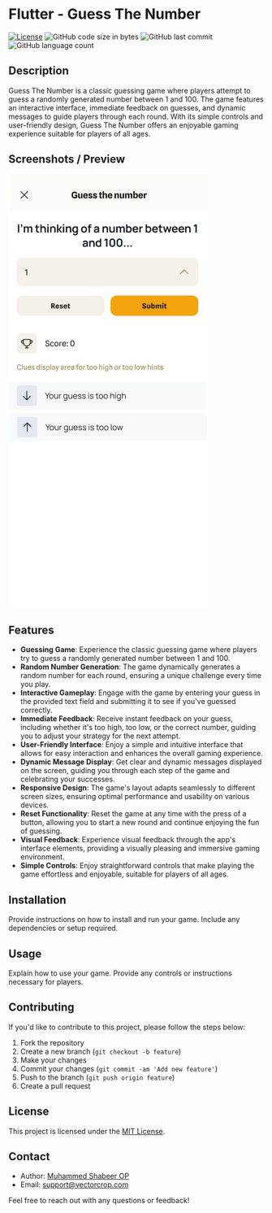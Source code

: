 # Flutter - Guess The Number

[![License](https://img.shields.io/badge/license-MIT-blue.svg)](https://opensource.org/licenses/MIT)
![GitHub code size in bytes](https://img.shields.io/github/languages/code-size/VectorCropCommunity/guess_game)
![GitHub last commit](https://img.shields.io/github/last-commit/VectorCropCommunity/guess_game)
![GitHub language count](https://img.shields.io/github/languages/count/VectorCropCommunity/guess_game)



## Description

Guess The Number is a classic guessing game where players attempt to guess a randomly generated number between 1 and 100. The game features an interactive interface, immediate feedback on guesses, and dynamic messages to guide players through each round. With its simple controls and user-friendly design, Guess The Number offers an enjoyable gaming experience suitable for players of all ages.

## Screenshots / Preview

![Game Screenshot](screenshot.png)

## Features

- **Guessing Game**: Experience the classic guessing game where players try to guess a randomly generated number between 1 and 100.
- **Random Number Generation**: The game dynamically generates a random number for each round, ensuring a unique challenge every time you play.
- **Interactive Gameplay**: Engage with the game by entering your guess in the provided text field and submitting it to see if you've guessed correctly.
- **Immediate Feedback**: Receive instant feedback on your guess, including whether it's too high, too low, or the correct number, guiding you to adjust your strategy for the next attempt.
- **User-Friendly Interface**: Enjoy a simple and intuitive interface that allows for easy interaction and enhances the overall gaming experience.
- **Dynamic Message Display**: Get clear and dynamic messages displayed on the screen, guiding you through each step of the game and celebrating your successes.
- **Responsive Design**: The game's layout adapts seamlessly to different screen sizes, ensuring optimal performance and usability on various devices.
- **Reset Functionality**: Reset the game at any time with the press of a button, allowing you to start a new round and continue enjoying the fun of guessing.
- **Visual Feedback**: Experience visual feedback through the app's interface elements, providing a visually pleasing and immersive gaming environment.
- **Simple Controls**: Enjoy straightforward controls that make playing the game effortless and enjoyable, suitable for players of all ages.

## Installation

Provide instructions on how to install and run your game. Include any dependencies or setup required.

## Usage

Explain how to use your game. Provide any controls or instructions necessary for players.

## Contributing

If you'd like to contribute to this project, please follow the steps below:

1. Fork the repository
2. Create a new branch (`git checkout -b feature`)
3. Make your changes
4. Commit your changes (`git commit -am 'Add new feature'`)
5. Push to the branch (`git push origin feature`)
6. Create a pull request

## License

This project is licensed under the [MIT License](LICENSE).

## Contact

- Author: [Muhammed Shabeer OP](https://github.com/shabeer-dev)
- Email: support@vectorcrop.com

Feel free to reach out with any questions or feedback!

